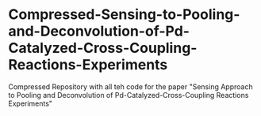 # Compressed-Sensing-to-Pooling-and-Deconvolution-of-Pd-Catalyzed-Cross-Coupling-Reactions-Experiments
Compressed Repository with all teh code for the paper "Sensing Approach to Pooling and Deconvolution of Pd-Catalyzed-Cross-Coupling Reactions Experiments"
